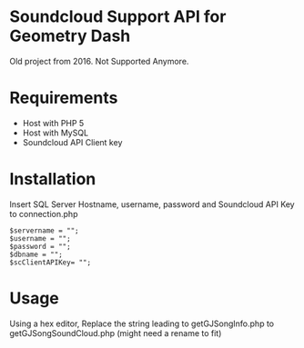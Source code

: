 # Soundcloud Support API for Geometry Dash
Old project from 2016. 
Not Supported Anymore.

# Requirements

* Host with PHP 5 
* Host with MySQL 
* Soundcloud API Client key

# Installation
Insert SQL Server Hostname, username, password and Soundcloud API Key to connection.php
```
$servername = "";
$username = "";
$password = "";
$dbname = "";
$scClientAPIKey= "";
```
# Usage
Using a hex editor, Replace the string leading to getGJSongInfo.php to getGJSongSoundCloud.php (might need a rename to fit)